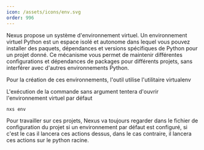 ```yaml
---
icon: /assets/icons/env.svg
order: 996
---
```

Nexus propose un système d'environnement virtuel. 
Un environnement virtuel Python est un espace isolé et autonome dans lequel vous pouvez installer des paquets, dépendances et versions spécifiques de Python pour un projet donné. Ce mécanisme vous permet de maintenir différentes configurations et dépendances de packages pour différents projets, sans interférer avec d'autres environnements Python.

Pour la création de ces environnements, l'outil utilise l'utilitaire virtualenv


L'exécution de la commande sans argument tentera d'ouvrir l'environnement virtuel par défaut

```console
nxs env
```


Pour travailler sur ces projets, Nexus va toujours regarder dans le fichier de configuration du projet si un environnement par défaut est configuré, si c'est le cas il lancera ces actions dessus, dans le cas contraire, il lancera ces actions sur le python racine.